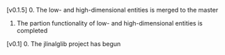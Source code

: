 [v0.1.5]
0. The low- and high-dimensional entities is merged to the master
1. The partion functionality of low- and high-dimensional entities is completed

[v0.1]
0. The jlinalglib project has begun